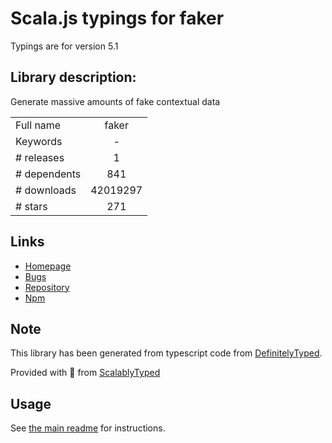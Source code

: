 
# Scala.js typings for faker

Typings are for version 5.1

## Library description:
Generate massive amounts of fake contextual data

|                    |                 |
| ------------------ | :-------------: |
| Full name          | faker |
| Keywords           | - |
| # releases         | 1 |
| # dependents       | 841 |
| # downloads        | 42019297 |
| # stars            | 271 |

## Links
- [Homepage](https://github.com/Marak/Faker.js#readme)
- [Bugs](https://github.com/Marak/Faker.js/issues)
- [Repository](https://github.com/Marak/Faker.js)
- [Npm](https://www.npmjs.com/package/faker)
    


## Note
This library has been generated from typescript code from [DefinitelyTyped](https://definitelytyped.org).

Provided with :purple_heart: from [ScalablyTyped](https://github.com/oyvindberg/ScalablyTyped)

## Usage
See [the main readme](../../readme.md) for instructions.


